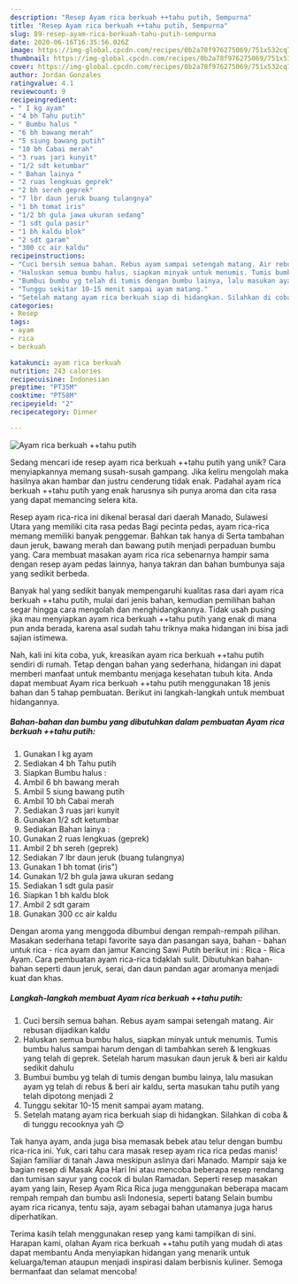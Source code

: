 ```yaml
---
description: "Resep Ayam rica berkuah ++tahu putih, Sempurna"
title: "Resep Ayam rica berkuah ++tahu putih, Sempurna"
slug: 89-resep-ayam-rica-berkuah-tahu-putih-sempurna
date: 2020-06-16T16:35:56.026Z
image: https://img-global.cpcdn.com/recipes/0b2a78f976275069/751x532cq70/ayam-rica-berkuah-tahu-putih-foto-resep-utama.jpg
thumbnail: https://img-global.cpcdn.com/recipes/0b2a78f976275069/751x532cq70/ayam-rica-berkuah-tahu-putih-foto-resep-utama.jpg
cover: https://img-global.cpcdn.com/recipes/0b2a78f976275069/751x532cq70/ayam-rica-berkuah-tahu-putih-foto-resep-utama.jpg
author: Jordan Gonzales
ratingvalue: 4.1
reviewcount: 9
recipeingredient:
- " I kg ayam"
- "4 bh Tahu putih"
- " Bumbu halus "
- "6 bh bawang merah"
- "5 siung bawang putih"
- "10 bh Cabai merah"
- "3 ruas jari kunyit"
- "1/2 sdt ketumbar"
- " Bahan lainya "
- "2 ruas lengkuas geprek"
- "2 bh sereh geprek"
- "7 lbr daun jeruk buang tulangnya"
- "1 bh tomat iris"
- "1/2 bh gula jawa ukuran sedang"
- "1 sdt gula pasir"
- "1 bh kaldu blok"
- "2 sdt garam"
- "300 cc air kaldu"
recipeinstructions:
- "Cuci bersih semua bahan. Rebus ayam sampai setengah matang. Air rebusan dijadikan kaldu"
- "Haluskan semua bumbu halus, siapkan minyak untuk menumis. Tumis bumbu halus sampai harum dengan di tambahkan sereh &amp; lengkuas yang telah di geprek. Setelah harum masukan daun jeruk &amp; beri air kaldu sedikit dahulu"
- "Bumbui bumbu yg telah di tumis dengan bumbu lainya, lalu masukan ayam yg telah di rebus &amp; beri air kaldu, serta masukan tahu putih yang telah dipotong menjadi 2"
- "Tunggu sekitar 10-15 menit sampai ayam matang."
- "Setelah matang ayam rica berkuah siap di hidangkan. Silahkan di coba &amp; di tunggu recooknya yah 😊"
categories:
- Resep
tags:
- ayam
- rica
- berkuah

katakunci: ayam rica berkuah 
nutrition: 243 calories
recipecuisine: Indonesian
preptime: "PT35M"
cooktime: "PT58M"
recipeyield: "2"
recipecategory: Dinner

---
```



![Ayam rica berkuah ++tahu putih](https://img-global.cpcdn.com/recipes/0b2a78f976275069/751x532cq70/ayam-rica-berkuah-tahu-putih-foto-resep-utama.jpg)

Sedang mencari ide resep ayam rica berkuah ++tahu putih yang unik? Cara menyiapkannya memang susah-susah gampang. Jika keliru mengolah maka hasilnya akan hambar dan justru cenderung tidak enak. Padahal ayam rica berkuah ++tahu putih yang enak harusnya sih punya aroma dan cita rasa yang dapat memancing selera kita.

Resep ayam rica-rica ini dikenal berasal dari daerah Manado, Sulawesi Utara yang memiliki cita rasa pedas Bagi pecinta pedas, ayam rica-rica memang memiliki banyak penggemar. Bahkan tak hanya di Serta tambahan daun jeruk, bawang merah dan bawang putih menjadi perpaduan bumbu yang. Cara membuat masakan ayam rica rica sebenarnya hampir sama dengan resep ayam pedas lainnya, hanya takran dan bahan bumbunya saja yang sedikit berbeda.

Banyak hal yang sedikit banyak mempengaruhi kualitas rasa dari ayam rica berkuah ++tahu putih, mulai dari jenis bahan, kemudian pemilihan bahan segar hingga cara mengolah dan menghidangkannya. Tidak usah pusing jika mau menyiapkan ayam rica berkuah ++tahu putih yang enak di mana pun anda berada, karena asal sudah tahu triknya maka hidangan ini bisa jadi sajian istimewa.


Nah, kali ini kita coba, yuk, kreasikan ayam rica berkuah ++tahu putih sendiri di rumah. Tetap dengan bahan yang sederhana, hidangan ini dapat memberi manfaat untuk membantu menjaga kesehatan tubuh kita. Anda dapat membuat Ayam rica berkuah ++tahu putih menggunakan 18 jenis bahan dan 5 tahap pembuatan. Berikut ini langkah-langkah untuk membuat hidangannya.

<!--inarticleads1-->

##### Bahan-bahan dan bumbu yang dibutuhkan dalam pembuatan Ayam rica berkuah ++tahu putih:

1. Gunakan  I kg ayam
1. Sediakan 4 bh Tahu putih
1. Siapkan  Bumbu halus :
1. Ambil 6 bh bawang merah
1. Ambil 5 siung bawang putih
1. Ambil 10 bh Cabai merah
1. Sediakan 3 ruas jari kunyit
1. Gunakan 1/2 sdt ketumbar
1. Sediakan  Bahan lainya :
1. Gunakan 2 ruas lengkuas (geprek)
1. Ambil 2 bh sereh (geprek)
1. Sediakan 7 lbr daun jeruk (buang tulangnya)
1. Gunakan 1 bh tomat (iris&#34;)
1. Gunakan 1/2 bh gula jawa ukuran sedang
1. Sediakan 1 sdt gula pasir
1. Siapkan 1 bh kaldu blok
1. Ambil 2 sdt garam
1. Gunakan 300 cc air kaldu


Dengan aroma yang menggoda dibumbui dengan rempah-rempah pilihan. Masakan sederhana tetapi favorite saya dan pasangan saya, bahan - bahan untuk rica - rica ayam dan jamur Kancing Sawi Putih berikut ini : Rica - Rica Ayam. Cara pembuatan ayam rica-rica tidaklah sulit. Dibutuhkan bahan-bahan seperti daun jeruk, serai, dan daun pandan agar aromanya menjadi kuat dan khas. 

<!--inarticleads2-->

##### Langkah-langkah membuat Ayam rica berkuah ++tahu putih:

1. Cuci bersih semua bahan. Rebus ayam sampai setengah matang. Air rebusan dijadikan kaldu
1. Haluskan semua bumbu halus, siapkan minyak untuk menumis. Tumis bumbu halus sampai harum dengan di tambahkan sereh &amp; lengkuas yang telah di geprek. Setelah harum masukan daun jeruk &amp; beri air kaldu sedikit dahulu
1. Bumbui bumbu yg telah di tumis dengan bumbu lainya, lalu masukan ayam yg telah di rebus &amp; beri air kaldu, serta masukan tahu putih yang telah dipotong menjadi 2
1. Tunggu sekitar 10-15 menit sampai ayam matang.
1. Setelah matang ayam rica berkuah siap di hidangkan. Silahkan di coba &amp; di tunggu recooknya yah 😊


Tak hanya ayam, anda juga bisa memasak bebek atau telur dengan bumbu rica-rica ini. Yuk, cari tahu cara masak resep ayam rica rica pedas manis! Sajian familiar di tanah Jawa meskipun aslinya dari Manado. Mampir saja ke bagian resep di Masak Apa Hari Ini atau mencoba beberapa resep rendang dan tumisan sayur yang cocok di bulan Ramadan. Seperti resep masakan ayam yang lain, Resep Ayam Rica Rica juga menggunakan beberapa macam rempah rempah dan bumbu asli Indonesia, seperti batang Selain bumbu ayam rica ricanya, tentu saja, ayam sebagai bahan utamanya juga harus diperhatikan. 

Terima kasih telah menggunakan resep yang kami tampilkan di sini. Harapan kami, olahan Ayam rica berkuah ++tahu putih yang mudah di atas dapat membantu Anda menyiapkan hidangan yang menarik untuk keluarga/teman ataupun menjadi inspirasi dalam berbisnis kuliner. Semoga bermanfaat dan selamat mencoba!
